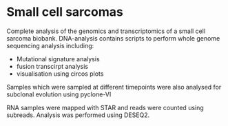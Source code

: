 # Small cell sarcomas
 
Complete analysis of the genomics and transcriptomics of a small cell sarcoma biobank.
DNA-analysis contains scripts to perform whole genome sequencing analysis including:
 - Mutational signature analysis
 - fusion transcirpt analysis
 - visualisation using circos plots

Samples which were sampled at different timepoints were also analysed for subclonal evolution using pyclone-VI

RNA samples were mapped with STAR and reads were counted using subreads.
Analysis was performed using DESEQ2. 
